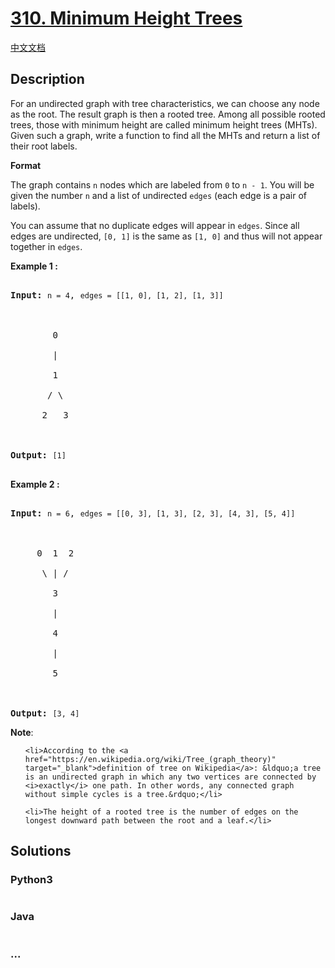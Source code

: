 # [310. Minimum Height Trees](https://leetcode.com/problems/minimum-height-trees)

[中文文档](/solution/0300-0399/0310.Minimum%20Height%20Trees/README.md)

## Description

<p>For an undirected graph with tree characteristics, we can choose any node as the root. The result graph is then a rooted tree. Among all possible rooted trees, those with minimum height are called minimum height trees (MHTs). Given such a graph, write a function to find all the MHTs and return a list of their root labels.</p>

<p><b>Format</b><br />

The graph contains <code>n</code> nodes which are labeled from <code>0</code> to <code>n - 1</code>. You will be given the number <code>n</code> and a list of undirected <code>edges</code> (each edge is a pair of labels).</p>

<p>You can assume that no duplicate edges will appear in <code>edges</code>. Since all edges are undirected, <code>[0, 1]</code> is the same as <code>[1, 0]</code> and thus will not appear together in <code>edges</code>.</p>

<p><b>Example 1 :</b></p>

<pre>

<strong>Input:</strong> <code>n = 4</code>, <code>edges = [[1, 0], [1, 2], [1, 3]]</code>



        0

        |

        1

       / \

      2   3 



<strong>Output:</strong> <code>[1]</code>

</pre>

<p><b>Example 2 :</b></p>

<pre>

<strong>Input:</strong> <code>n = 6</code>, <code>edges = [[0, 3], [1, 3], [2, 3], [4, 3], [5, 4]]</code>



     0  1  2

      \ | /

        3

        |

        4

        |

        5 



<strong>Output:</strong> <code>[3, 4]</code></pre>

<p><b>Note</b>:</p>

<ul>

    <li>According to the <a href="https://en.wikipedia.org/wiki/Tree_(graph_theory)" target="_blank">definition of tree on Wikipedia</a>: &ldquo;a tree is an undirected graph in which any two vertices are connected by <i>exactly</i> one path. In other words, any connected graph without simple cycles is a tree.&rdquo;</li>

    <li>The height of a rooted tree is the number of edges on the longest downward path between the root and a leaf.</li>

</ul>

## Solutions

<!-- tabs:start -->

### **Python3**

```python

```

### **Java**

```java

```

### **...**

```

```

<!-- tabs:end -->
